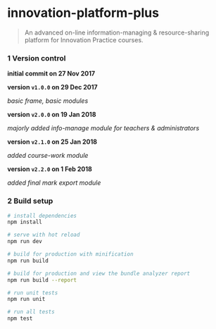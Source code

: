 # innovation-platform-plus

> An advanced on-line information-managing & resource-sharing platform for Innovation Practice courses.


### 1 Version control

**initial commit on 27 Nov 2017**

**version `v1.0.0` on 29 Dec 2017**

_basic frame, basic modules_

**version `v2.0.0` on 19 Jan 2018**

_majorly added info-manage module for teachers & administrators_
  
**version `v2.1.0` on 25 Jan 2018**

_added course-work module_

**version `v2.2.0` on 1 Feb 2018**

_added final mark export module_
  

### 2 Build setup

``` bash
# install dependencies
npm install

# serve with hot reload
npm run dev

# build for production with minification
npm run build

# build for production and view the bundle analyzer report
npm run build --report

# run unit tests
npm run unit

# run all tests
npm test
```
